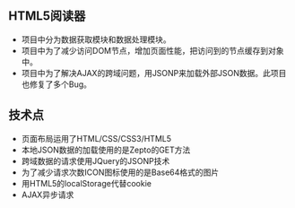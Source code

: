 ## HTML5阅读器
- 项目中分为数据获取模块和数据处理模块。
- 项目中为了减少访问DOM节点，增加页面性能，把访问到的节点缓存到对象中。
- 项目中为了解决AJAX的跨域问题，用JSONP来加载外部JSON数据。此项目也修复了多个Bug。


## 技术点
- 页面布局运用了HTML/CSS/CSS3/HTML5
- 本地JSON数据的加载使用的是Zepto的GET方法
- 跨域数据的请求使用JQuery的JSONP技术
- 为了减少请求次数ICON图标使用的是Base64格式的图片
- 用HTML5的localStorage代替cookie
- AJAX异步请求